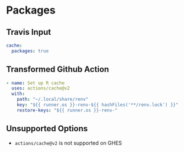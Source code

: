 # Packages

## Travis Input

```yaml
cache:
  packages: true
```

## Transformed Github Action

```yaml
- name: Set up R cache
  uses: actions/cache@v2
  with:
    path: "~/.local/share/renv"
    key: "${{ runner.os }}-renv-${{ hashFiles('**/renv.lock') }}"
    restore-keys: "${{ runner.os }}-renv-"
```

## Unsupported Options

- `actions/cache@v2` is not supported on GHES
